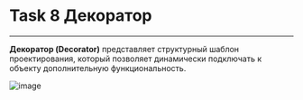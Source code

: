 # Task 8 Декоратор
 ---
 
**Декоратор (Decorator)** представляет структурный шаблон проектирования, который позволяет динамически подключать к объекту дополнительную функциональность.

![image](https://github.com/user-attachments/assets/2f57bc0e-17cd-4eec-99ec-53cf1acf556c)
